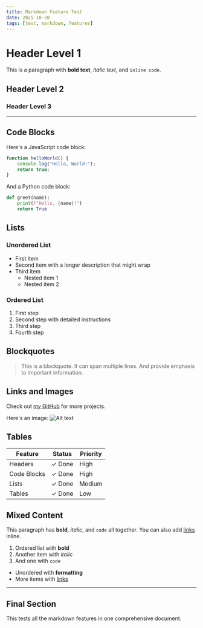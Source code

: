 ```yaml
---
title: Markdown Feature Test
date: 2025-10-20
tags: [test, markdown, features]
---
```


# Header Level 1

This is a paragraph with **bold text**, *italic text*, and `inline code`.

## Header Level 2

### Header Level 3

---

## Code Blocks

Here's a JavaScript code block:

```javascript
function helloWorld() {
    console.log("Hello, World!");
    return true;
}
```

And a Python code block:

```python
def greet(name):
    print(f"Hello, {name}!")
    return True
```

## Lists

### Unordered List
- First item
- Second item with a longer description that might wrap
- Third item
  - Nested item 1
  - Nested item 2

### Ordered List
1. First step
2. Second step with detailed instructions
3. Third step
4. Fourth step

## Blockquotes

> This is a blockquote.
> It can span multiple lines.
> And provide emphasis to important information.

## Links and Images

Check out [my GitHub](https://github.com/username) for more projects.

Here's an image: ![Alt text](image.png)

## Tables

| Feature | Status | Priority |
|---------|--------|----------|
| Headers | ✓ Done | High |
| Code Blocks | ✓ Done | High |
| Lists | ✓ Done | Medium |
| Tables | ✓ Done | Low |

## Mixed Content

This paragraph has **bold**, *italic*, and `code` all together. You can also add [links](https://example.com) inline.

1. Ordered list with **bold**
2. Another item with *italic*
3. And one with `code`

- Unordered with **formatting**
- More items with [links](https://test.com)

---

## Final Section

This tests all the markdown features in one comprehensive document.
